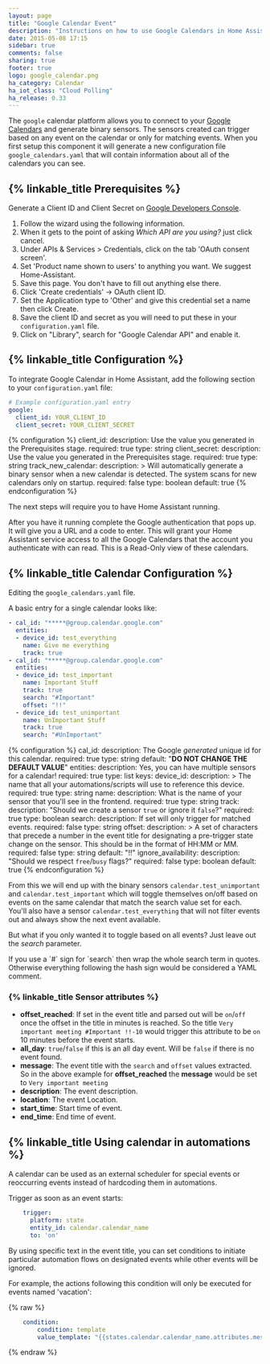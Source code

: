 ```yaml
---
layout: page
title: "Google Calendar Event"
description: "Instructions on how to use Google Calendars in Home Assistant."
date: 2015-05-08 17:15
sidebar: true
comments: false
sharing: true
footer: true
logo: google_calendar.png
ha_category: Calendar
ha_iot_class: "Cloud Polling"
ha_release: 0.33
---
```


The `google` calendar platform allows you to connect to your
[Google Calendars](https://calendar.google.com) and generate binary sensors.
The sensors created can trigger based on any event on the calendar or only for
matching events. When you first setup this component it will generate a new
configuration file `google_calendars.yaml` that will contain information about
all of the calendars you can see.

## {% linkable_title Prerequisites %}

Generate a Client ID and Client Secret on
[Google Developers Console](https://console.developers.google.com/start/api?id=calendar).

1. Follow the wizard using the following information.
1. When it gets to the point of asking _Which API are you using?_ just click cancel.
1. Under APIs & Services > Credentials, click on the tab 'OAuth consent screen'.
1. Set 'Product name shown to users' to anything you want. We suggest Home-Assistant.
1. Save this page. You don't have to fill out anything else there.
1. Click 'Create credentials' -> OAuth client ID.
1. Set the Application type to 'Other' and give this credential set a name then click Create.
1. Save the client ID and secret as you will need to put these in your `configuration.yaml` file.
1. Click on "Library", search for "Google Calendar API" and enable it.

## {% linkable_title Configuration %}

To integrate Google Calendar in Home Assistant,
add the following section to your `configuration.yaml` file:

```yaml
# Example configuration.yaml entry
google:
  client_id: YOUR_CLIENT_ID
  client_secret: YOUR_CLIENT_SECRET
```

{% configuration %}
client_id:
  description: Use the value you generated in the Prerequisites stage.
  required: true
  type: string
client_secret:
  description: Use the value you generated in the Prerequisites stage.
  required: true
  type: string
track_new_calendar:
  description: >
    Will automatically generate a binary sensor when a new calendar
    is detected. The system scans for new calendars only on startup.
  required: false
  type: boolean
  default: true
{% endconfiguration %}

The next steps will require you to have Home Assistant running.

After you have it running complete the Google authentication that pops up.
It will give you a URL and a code to enter. This will grant your Home Assistant
service access to all the Google Calendars that the account you
authenticate with can read. This is a Read-Only view of these calendars.

## {% linkable_title Calendar Configuration %}

Editing the `google_calendars.yaml` file.

A basic entry for a single calendar looks like:

```yaml
- cal_id: "*****@group.calendar.google.com"
  entities:
  - device_id: test_everything
    name: Give me everything
    track: true
- cal_id: "*****@group.calendar.google.com"
  entities:
  - device_id: test_important
    name: Important Stuff
    track: true
    search: "#Important"
    offset: "!!"
  - device_id: test_unimportant
    name: UnImportant Stuff
    track: true
    search: "#UnImportant"
```

{% configuration %}
cal_id:
  description: The Google *generated* unique id for this calendar.
  required: true
  type: string
  default: "**DO NOT CHANGE THE DEFAULT VALUE**"
entities:
  description: Yes, you can have multiple sensors for a calendar!
  required: true
  type: list
  keys:
    device_id:
      description: >
        The name that all your automations/scripts
        will use to reference this device.
      required: true
      type: string
    name:
      description: What is the name of your sensor that you'll see in the frontend.
      required: true
      type: string
    track:
      description: "Should we create a sensor `true` or ignore it `false`?"
      required: true
      type: boolean
    search:
      description: If set will only trigger for matched events.
      required: false
      type: string
    offset:
      description: >
        A set of characters that precede a number in the event title
        for designating a pre-trigger state change on the sensor. 
        This should be in the format of HH:MM or MM.
      required: false
      type: string
      default: "!!"
    ignore_availability:
      description: "Should we respect `free`/`busy` flags?"
      required: false
      type: boolean
      default: true
{% endconfiguration %}

From this we will end up with the binary sensors `calendar.test_unimportant` and
`calendar.test_important` which will toggle themselves on/off based on events on
the same calendar that match the search value set for each.
You'll also have a sensor `calendar.test_everything` that will
not filter events out and always show the next event available.

But what if you only wanted it to toggle based on all events?
Just leave out the *search* parameter.

<p class='note warning'>
If you use a `#` sign for `search` then wrap the whole search term in quotes.
Otherwise everything following the hash sign would be considered a YAML comment.
</p>

### {% linkable_title Sensor attributes %}

 - **offset_reached**: If set in the event title and parsed out will be `on`/`off` once the offset in the title in minutes is reached. So the title `Very important meeting #Important !!-10` would trigger this attribute to be `on` 10 minutes before the event starts.
 - **all_day**: `true`/`false` if this is an all day event. Will be `false` if there is no event found.
 - **message**: The event title with the `search` and `offset` values extracted. So in the above example for **offset_reached** the **message** would be set to `Very important meeting`
 - **description**: The event description.
 - **location**: The event Location.
 - **start_time**: Start time of event.
 - **end_time**: End time of event.

## {% linkable_title Using calendar in automations %}

A calendar can be used as an external scheduler for special events or reoccurring events instead of hardcoding them in automations.

Trigger as soon as an event starts:

```yaml
    trigger:
      platform: state
      entity_id: calendar.calendar_name
      to: 'on'
```

By using specific text in the event title, you can set conditions to initiate particular automation flows on designated events while other events will be ignored.

For example, the actions following this condition will only be executed for events named 'vacation':

{% raw %}
```yaml
    condition:
        condition: template
        value_template: "{{states.calendar.calendar_name.attributes.message == 'vacation' }}"
```
{% endraw %}
